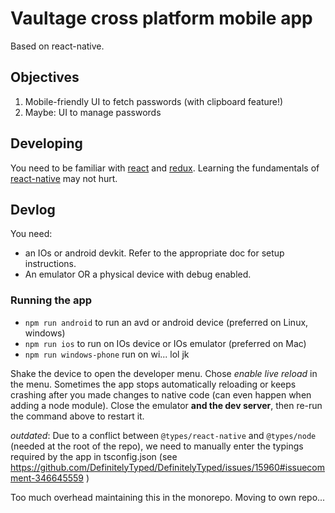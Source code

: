 # Vaultage cross platform mobile app

Based on react-native.

## Objectives

1. Mobile-friendly UI to fetch passwords (with clipboard feature!)
2. Maybe: UI to manage passwords

## Developing

You need to be familiar with [react](https://reactjs.org/) and [redux](https://redux.js.org/). Learning the fundamentals of [react-native](https://facebook.github.io/react-native/) may not hurt.

## Devlog

You need:
-  an IOs or android devkit. Refer to the appropriate doc for setup instructions. 
-  An emulator OR a physical device with debug enabled.

### Running the app

- `npm run android` to run an avd or android device (preferred on Linux, windows)
- `npm run ios` to run on IOs device or IOs emulator (preferred on Mac)
- `npm run windows-phone` run on wi... lol jk

Shake the device to open the developer menu. Chose _enable live reload_ in the menu. Sometimes the app stops automatically reloading or keeps crashing after you made changes to native code (can even happen when adding a node module). Close the emulator **and the dev server**, then re-run the command above to restart it.


_outdated_: Due to a conflict between `@types/react-native` and `@types/node` (needed at the root of the repo), we need to manually enter the typings required by the app in tsconfig.json (see https://github.com/DefinitelyTyped/DefinitelyTyped/issues/15960#issuecomment-346645559 )


Too much overhead maintaining this in the monorepo. Moving to own repo...